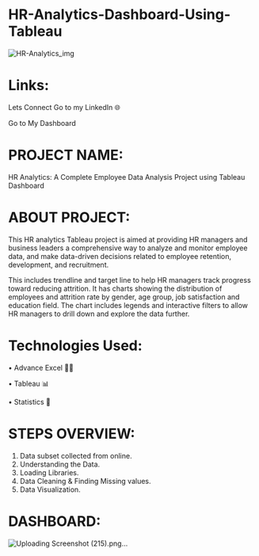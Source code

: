 # HR-Analytics-Dashboard-Using-Tableau
![HR-Analytics_img](https://github.com/Mohitsachdev1507/HR-Analytics-Dashboard-Using-Tableau/assets/124619208/654cbf2c-61ee-4748-adce-77cb0e07065b)

# Links:

Lets Connect
Go to my LinkedIn 🌐

Go to My Dashboard

# PROJECT NAME:
HR Analytics: A Complete Employee Data Analysis Project using Tableau Dashboard

# ABOUT PROJECT:
This HR analytics Tableau project is aimed at providing HR managers and business leaders a comprehensive way to analyze and monitor employee data, and make data-driven decisions related to employee retention, development, and recruitment.

This includes trendline and target line to help HR managers track progress toward reducing attrition. It has charts showing the distribution of employees and attrition rate by gender, age group, job satisfaction and education field. The chart includes legends and interactive filters to allow HR managers to drill down and explore the data further.

# Technologies Used:
• Advance Excel 👨‍💻 

• Tableau 📊

• Statistics 📜

# STEPS OVERVIEW:

1. Data subset collected from online.
2. Understanding the Data.
3. Loading Libraries.
4. Data Cleaning & Finding Missing values.
5. Data Visualization.

# DASHBOARD:
![Uploading Screenshot (215).png…]()




